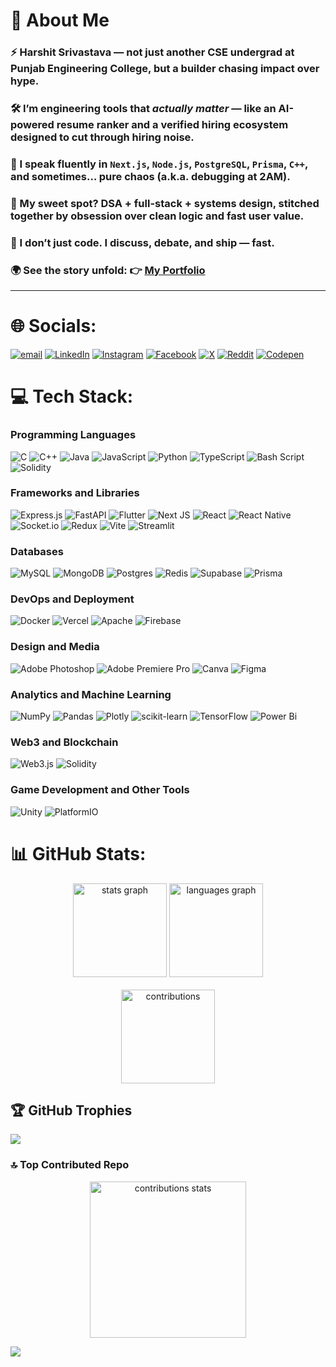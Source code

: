 <h1>💫 About Me</h1>
<h3>⚡ Harshit Srivastava — not just another CSE undergrad at <strong>Punjab Engineering College</strong>, but a builder chasing <strong>impact over hype</strong>.</h3>
<h3>🛠️ I’m engineering tools that <em>actually matter</em> — like an <strong>AI-powered resume ranker</strong> and a <strong>verified hiring ecosystem</strong> designed to cut through hiring noise.</h3>
<h3>🚀 I speak fluently in <code>Next.js</code>, <code>Node.js</code>, <code>PostgreSQL</code>, <code>Prisma</code>, <code>C++</code>, and sometimes… pure chaos (a.k.a. debugging at 2AM).</h3>
<h3>🧠 My sweet spot? <strong>DSA + full-stack + systems design</strong>, stitched together by obsession over clean logic and fast user value.</h3>
<h3>💬 I don’t just code. I <strong>discuss</strong>, <strong>debate</strong>, and <strong>ship</strong> — fast.</h3>
<h3>🌍 See the story unfold: 👉 <a href="https://harshit-portfolio-eta.vercel.app" target="_blank" rel="noopener noreferrer">My Portfolio</a></h3>

---

# 🌐 Socials:
[![email](https://img.shields.io/badge/Email-D14836?logo=gmail&logoColor=white)](mailto:hsriv04@gmail.com) [![LinkedIn](https://img.shields.io/badge/LinkedIn-%230077B5.svg?logo=linkedin&logoColor=white)](https://linkedin.com/in/harshit2004h)  [![Instagram](https://img.shields.io/badge/Instagram-%23E4405F.svg?logo=Instagram&logoColor=white)](https://instagram.com/harshit2004h)  [![Facebook](https://img.shields.io/badge/Facebook-%231877F2.svg?logo=Facebook&logoColor=white)](https://facebook.com/harshit2004h) [![X](https://img.shields.io/badge/X-black.svg?logo=X&logoColor=white)](https://x.com/harshit2004h) [![Reddit](https://img.shields.io/badge/Reddit-%23FF4500.svg?logo=Reddit&logoColor=white)](https://reddit.com/user/harshit2004h) [![Codepen](https://img.shields.io/badge/Codepen-000000?logo=codepen&logoColor=white)](https://codepen.io/harshit2004h) 

# 💻 Tech Stack:
### Programming Languages
![C](https://img.shields.io/badge/c-%2300599C.svg?style=plastic&logo=c&logoColor=white)  ![C++](https://img.shields.io/badge/c++-%2300599C.svg?style=plastic&logo=c%2B%2B&logoColor=white)  ![Java](https://img.shields.io/badge/java-%23ED8B00.svg?style=plastic&logo=openjdk&logoColor=white)  ![JavaScript](https://img.shields.io/badge/javascript-%23323330.svg?style=plastic&logo=javascript&logoColor=%23F7DF1E)  ![Python](https://img.shields.io/badge/python-3670A0?style=plastic&logo=python&logoColor=ffdd54)  ![TypeScript](https://img.shields.io/badge/typescript-%23007ACC.svg?style=plastic&logo=typescript&logoColor=white)  ![Bash Script](https://img.shields.io/badge/bash_script-%23121011.svg?style=plastic&logo=gnu-bash&logoColor=white)  ![Solidity](https://img.shields.io/badge/Solidity-%23363636.svg?style=plastic&logo=solidity&logoColor=white)  

### Frameworks and Libraries
![Express.js](https://img.shields.io/badge/express.js-%23404d59.svg?style=plastic&logo=express&logoColor=%2361DAFB)  ![FastAPI](https://img.shields.io/badge/FastAPI-005571?style=plastic&logo=fastapi)  ![Flutter](https://img.shields.io/badge/Flutter-%2302569B.svg?style=plastic&logo=Flutter&logoColor=white)  ![Next JS](https://img.shields.io/badge/Next-black?style=plastic&logo=next.js&logoColor=white)  ![React](https://img.shields.io/badge/react-%2320232a.svg?style=plastic&logo=react&logoColor=%2361DAFB)  ![React Native](https://img.shields.io/badge/react_native-%2320232a.svg?style=plastic&logo=react&logoColor=%2361DAFB)  ![Socket.io](https://img.shields.io/badge/Socket.io-black?style=plastic&logo=socket.io&badgeColor=010101)  ![Redux](https://img.shields.io/badge/redux-%23593d88.svg?style=plastic&logo=redux&logoColor=white)  ![Vite](https://img.shields.io/badge/vite-%23646CFF.svg?style=plastic&logo=vite&logoColor=white)  ![Streamlit](https://img.shields.io/badge/Streamlit-%23FE4B4B.svg?style=plastic&logo=streamlit&logoColor=white)  

### Databases
![MySQL](https://img.shields.io/badge/mysql-4479A1.svg?style=plastic&logo=mysql&logoColor=white)  ![MongoDB](https://img.shields.io/badge/MongoDB-%234ea94b.svg?style=plastic&logo=mongodb&logoColor=white)  ![Postgres](https://img.shields.io/badge/postgres-%23316192.svg?style=plastic&logo=postgresql&logoColor=white)  ![Redis](https://img.shields.io/badge/redis-%23DD0031.svg?style=plastic&logo=redis&logoColor=white)  ![Supabase](https://img.shields.io/badge/Supabase-3ECF8E?style=plastic&logo=supabase&logoColor=white)  ![Prisma](https://img.shields.io/badge/Prisma-3982CE?style=plastic&logo=Prisma&logoColor=white)  

### DevOps and Deployment
![Docker](https://img.shields.io/badge/docker-%230db7ed.svg?style=plastic&logo=docker&logoColor=white)  ![Vercel](https://img.shields.io/badge/vercel-%23000000.svg?style=plastic&logo=vercel&logoColor=white)  ![Apache](https://img.shields.io/badge/apache-%23D42029.svg?style=plastic&logo=apache&logoColor=white)  ![Firebase](https://img.shields.io/badge/firebase-%23039BE5.svg?style=plastic&logo=firebase)  

### Design and Media
![Adobe Photoshop](https://img.shields.io/badge/adobe%20photoshop-%2331A8FF.svg?style=plastic&logo=adobe%20photoshop&logoColor=white)  ![Adobe Premiere Pro](https://img.shields.io/badge/Adobe%20Premiere%20Pro-9999FF.svg?style=plastic&logo=Adobe%20Premiere%20Pro&logoColor=white)  ![Canva](https://img.shields.io/badge/Canva-%2300C4CC.svg?style=plastic&logo=Canva&logoColor=white)  ![Figma](https://img.shields.io/badge/figma-%23F24E1E.svg?style=plastic&logo=figma&logoColor=white)  

### Analytics and Machine Learning
![NumPy](https://img.shields.io/badge/numpy-%23013243.svg?style=plastic&logo=numpy&logoColor=white)  ![Pandas](https://img.shields.io/badge/pandas-%23150458.svg?style=plastic&logo=pandas&logoColor=white)  ![Plotly](https://img.shields.io/badge/Plotly-%233F4F75.svg?style=plastic&logo=plotly&logoColor=white)  ![scikit-learn](https://img.shields.io/badge/scikit--learn-%23F7931E.svg?style=plastic&logo=scikit-learn&logoColor=white)  ![TensorFlow](https://img.shields.io/badge/TensorFlow-%23FF6F00.svg?style=plastic&logo=TensorFlow&logoColor=white)  ![Power Bi](https://img.shields.io/badge/power_bi-F2C811?style=plastic&logo=powerbi&logoColor=black)  

### Web3 and Blockchain
![Web3.js](https://img.shields.io/badge/web3.js-F16822?style=plastic&logo=web3.js&logoColor=white)  ![Solidity](https://img.shields.io/badge/Solidity-%23363636.svg?style=plastic&logo=solidity&logoColor=white)  

### Game Development and Other Tools
![Unity](https://img.shields.io/badge/unity-%23000000.svg?style=plastic&logo=unity&logoColor=white)  ![PlatformIO](https://img.shields.io/badge/PlatformIO-%23222.svg?style=plastic&logo=platformio&logoColor=%23f5822a)  

# 📊 GitHub Stats:
<div align="center" >
  <img src="https://github-readme-stats.vercel.app/api?username=harshit2004h&theme=neon&hide_border=false&include_all_commits=true&count_private=false" height="150" alt="stats graph"  />
  <img src="https://github-readme-stats.vercel.app/api/top-langs/?username=harshit2004h&theme=neon&hide_border=false&include_all_commits=true&count_private=false&layout=compact" height="150" alt="languages graph"  />
</div>
<br/>
<div align="center">
  <img src="https://nirzak-streak-stats.vercel.app/?user=harshit2004h&theme=neon&hide_border=false" height="150" alt="contributions"  />
</div>


## 🏆 GitHub Trophies
![](https://github-profile-trophy.vercel.app/?username=harshit2004h&theme=neon&no-frame=false&no-bg=false&margin-w=4)

### 🔝 Top Contributed Repo
<div align="center">
    <img src="https://github-contributor-stats.vercel.app/api?username=harshit2004h&limit=5&theme=dark&combine_all_yearly_contributions=true" height="250" alt="contributions stats"  />
</div>

[![](https://visitcount.itsvg.in/api?id=harshit2004h&icon=1&color=6)](https://visitcount.itsvg.in)
